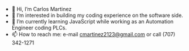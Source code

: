 - 👋 Hi, I’m Carlos Martinez
- 👀 I’m interested in building my coding experience on the software side.
- 🌱 I’m currently learning JavaScript while working as an Automation Engineer coding PLCs.
- 📫 How to reach me: e-mail cmartinez2123@gmail.com or call (707) 342-1271

<!---
cmartinez2123/cmartinez2123 is a ✨ special ✨ repository because its `README.md` (this file) appears on your GitHub profile.
You can click the Preview link to take a look at your changes.
--->
